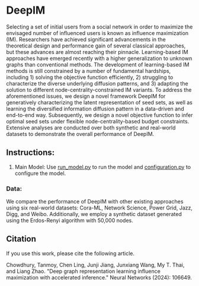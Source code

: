# DeepIM
Selecting a set of initial users from a social network in order to maximize the envisaged number of influenced users is known as influence maximization (IM). Researchers have achieved significant advancements in the theoretical design and performance gain of several classical approaches, but these advances are almost reaching their pinnacle. Learning-based IM approaches have emerged recently with a higher generalization to unknown graphs than conventional methods. 
The development of learning-based IM methods is still constrained by a number of fundamental hardships, including 1) solving the objective function efficiently, 2) struggling to characterize the diverse underlying diffusion patterns, and 3) adapting the solution to different node-centrality-constrained IM variants.
To address the aforementioned issues, we design a novel framework DeepIM for generatively characterizing the latent representation of seed sets, as well as learning the diversified information diffusion pattern in a data-driven and end-to-end way. Subsequently, we design a novel objective function to infer optimal seed sets under flexible node-centrality-based budget constraints. Extensive analyses are conducted over both synthetic and real-world datasets to demonstrate the overall performance of DeepIM. 

## Instructions:
1. Main Model:
Use [run_model.py](/code/run_model.py) to run the model and [configuration.py](/code/configuration.py) to configure the model.

### Data: 
We compare the performance of DeepIM with other existing approaches using six real-world datasets: Cora-ML, Network Science, Power Grid, Jazz, Digg, and Weibo. Additionally, we employ a synthetic dataset generated using the Erdos-Renyi algorithm with 50,000 nodes.

## Citation
If you use this work, please cite the following article.

Chowdhury, Tanmoy, Chen Ling, Junji Jiang, Junxiang Wang, My T. Thai, and Liang Zhao. "Deep graph representation learning influence maximization with accelerated inference." Neural Networks (2024): 106649.
